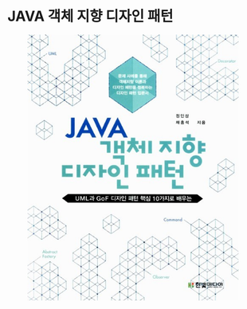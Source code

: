 # JAVA 객체 지향 디자인 패턴

<figure><img src="../../.gitbook/assets/image (55).png" alt=""><figcaption></figcaption></figure>

